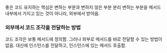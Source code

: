 좋은 코드 유지하는 핵심은 변하는 부분과 변하지 않은 부분 분리
변하는 부분을 메서드 내부에서 가지고 있는 것이 아니라, 외부에서 받아옴.

### 외부에서 코드 조각을 전달하는 방법
코드 조각은 보통 메서드에 정의함.
그러나 외부로 메서드를 바로 전달할 수 있는 방법이 없음.
대신에 인스턴스를 전달하고, 인스턴스에 있는 메서드 호출함.

